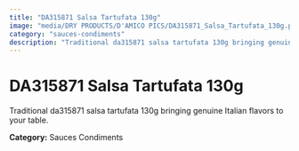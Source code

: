 ```yaml
---
title: "DA315871 Salsa Tartufata 130g"
image: "media/DRY PRODUCTS/D'AMICO PICS/DA315871_Salsa_Tartufata_130g.png"
category: "sauces-condiments"
description: "Traditional da315871 salsa tartufata 130g bringing genuine Italian flavors to your table."
---
```


# DA315871 Salsa Tartufata 130g

Traditional da315871 salsa tartufata 130g bringing genuine Italian flavors to your table.

**Category:** Sauces Condiments
